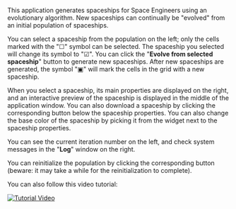 This application generates spaceships for Space Engineers using an evolutionary algorithm. New spaceships can continually be "evolved" from an initial population of spaceships.

You can select a spaceship from the population on the left; only the cells marked with the "☐" symbol can be selected. The spaceship you selected will change its symbol to "☑". You can click the "**Evolve from selected spaceship**" button to generate new spaceships. After new spaceships are generated, the symbol "▣" will mark the cells in the grid with a new spaceship.

When you select a spaceship, its main properties are displayed on the right, and an interactive preview of the spaceship is displayed in the middle of the application window. You can also download a spaceship by clicking the corresponding button below the spaceship properties. You can also change the base color of the spaceship by picking it from the widget next to the spaceship properties.

You can see the current iteration number on the left, and check system messages in the "**Log**" window on the right.

You can reinitialize the population by clicking the corresponding button (beware: it may take a while for the reinitialization to complete).


You can also follow this video tutorial:

[![Tutorial Video](https://img.youtube.com/vi/3Gu1bUekdfU/0.jpg)](https://youtu.be/3Gu1bUekdfU "PCGSEPy webapp quickstart tutorial")